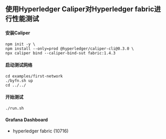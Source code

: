 ## 使用Hyperledger Caliper对Hyperledger fabric进行性能测试

#### 安装Caliper
```
npm init -y \
npm install --only=prod @hyperledger/caliper-cli@0.3.0 \
npx caliper bind --caliper-bind-sut fabric:1.4.3
```

#### 启动测试网络
```
cd examples/first-network
./byfn.sh up 
cd ../../
```

#### 开始测试
```
./run.sh
```

#### Grafana Dashboard
* hyperledger fabric (10716)
